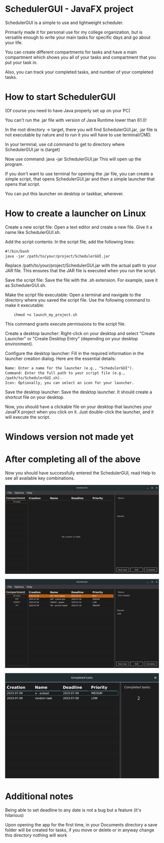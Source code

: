 # SchedulerGUI - JavaFX project
SchedulerGUI is a simple to use and lightweight scheduler.

Primarily made it for personal use for my college organization, but is versatile enough to write your main tasks for specific days and go about your life.

You can create different compartments for tasks and have a main compartment which shows you all of your tasks and compartment that you put your task in.

Also, you can track your completed tasks, and number of your completed tasks.

# How to start SchedulerGUI
(Of course you need to have Java properly set up on your PC)

You can't run the .jar file with version of Java Runtime lower than 61.0!

In the root directory -> target, there you will find SchedulerGUI.jar, .jar file is not executable by nature and to run it you will have to use terminal/CMD.

In your terminal, use cd command to get to directory where SchedulerGUI.jar is (target)

Now use command:
java -jar SchedulerGUI.jar
This will open up the program.

If you don't want to use terminal for opening the .jar file, you can create a simple script, that opens SchedulerGUI.jar and then a simple launcher that opens that script.

You can put this launcher on desktop or taskbar, wherever.

# How to create a launcher on Linux

Create a new script file: Open a text editor and create a new file. Give it a name like SchedulerGUI.sh.

Add the script contents: In the script file, add the following lines:

```
#!/bin/bash
java -jar /path/to/your/project/SchedulerGUI.jar
```
Replace /path/to/your/project/SchedulerGUI.jar with the actual path to your JAR file. This ensures that the JAR file is executed when you run the script.

Save the script file: Save the file with the .sh extension. For example, save it as SchedulerGUI.sh.

Make the script file executable: Open a terminal and navigate to the directory where you saved the script file. Use the following command to make it executable:


```
    chmod +x launch_my_project.sh
```

This command grants execute permissions to the script file.

Create a desktop launcher: Right-click on your desktop and select "Create Launcher" or "Create Desktop Entry" (depending on your desktop environment).

Configure the desktop launcher: Fill in the required information in the launcher creation dialog. Here are the essential details:


    Name: Enter a name for the launcher (e.g., "SchedulerGUI").
    Command: Enter the full path to your script file (e.g., /path/to/SchedulerGUI.sh).
    Icon: Optionally, you can select an icon for your launcher.

Save the desktop launcher: Save the desktop launcher. It should create a shortcut file on your desktop.

Now, you should have a clickable file on your desktop that launches your JavaFX project when you click on it. Just double-click the launcher, and it will execute the script.

# Windows version not made yet

# After completing all of the above
Now you should have successfully entered the SchedulerGUI, read Help to see all available key combinations.


![alt text](https://github.com/Bqnic/SchedulerGUI/blob/main/screenshots/empty.png?raw=true)

![alt text](https://github.com/Bqnic/SchedulerGUI/blob/main/screenshots/someTasks.png?raw=true)

![alt text](https://github.com/Bqnic/SchedulerGUI/blob/main/screenshots/completed.png?raw=true)

# Additional notes
Being able to set deadline to any date is not a bug but a feature (it's hilarious)

Upon opening the app for the first time, in your Documents directory a save folder will be created for tasks, if you move or delete or in anyway change this directory nothing will work
